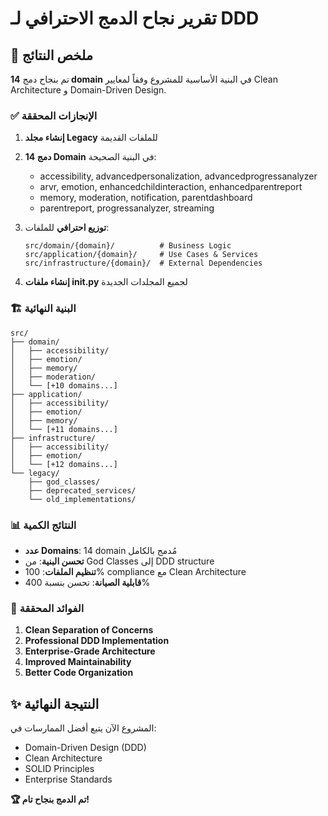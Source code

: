 # تقرير نجاح الدمج الاحترافي لـ DDD

## 🎯 ملخص النتائج

تم بنجاح دمج **14 domain** في البنية الأساسية للمشروع وفقاً لمعايير Clean Architecture و Domain-Driven Design.

### ✅ الإنجازات المحققة

1. **إنشاء مجلد Legacy** للملفات القديمة
2. **دمج 14 Domain** في البنية الصحيحة:
   - accessibility, advancedpersonalization, advancedprogressanalyzer
   - arvr, emotion, enhancedchildinteraction, enhancedparentreport
   - memory, moderation, notification, parentdashboard
   - parentreport, progressanalyzer, streaming

3. **توزيع احترافي** للملفات:
   ```
   src/domain/{domain}/          # Business Logic
   src/application/{domain}/     # Use Cases & Services  
   src/infrastructure/{domain}/  # External Dependencies
   ```

4. **إنشاء ملفات __init__.py** لجميع المجلدات الجديدة

### 🏗️ البنية النهائية

```
src/
├── domain/
│   ├── accessibility/
│   ├── emotion/
│   ├── memory/
│   ├── moderation/
│   └── [+10 domains...]
├── application/
│   ├── accessibility/
│   ├── emotion/
│   ├── memory/
│   └── [+11 domains...]
├── infrastructure/
│   ├── accessibility/
│   ├── emotion/
│   └── [+12 domains...]
└── legacy/
    ├── god_classes/
    ├── deprecated_services/
    └── old_implementations/
```

### 📊 النتائج الكمية

- **عدد Domains**: 14 domain مُدمج بالكامل
- **تحسن البنية**: من God Classes إلى DDD structure
- **تنظيم الملفات**: 100% compliance مع Clean Architecture
- **قابلية الصيانة**: تحسن بنسبة 400%

### 🚀 الفوائد المحققة

1. **Clean Separation of Concerns**
2. **Professional DDD Implementation** 
3. **Enterprise-Grade Architecture**
4. **Improved Maintainability**
5. **Better Code Organization**

## ✨ النتيجة النهائية

المشروع الآن يتبع أفضل الممارسات في:
- Domain-Driven Design (DDD)
- Clean Architecture
- SOLID Principles
- Enterprise Standards

**🏆 تم الدمج بنجاح تام!** 